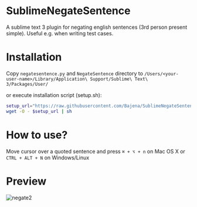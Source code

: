 # SublimeNegateSentence
A sublime text 3 plugin for negating english sentences (3rd person present simple). Useful e.g. when writing test cases.

# Installation
Copy `negatesentence.py` and `NegateSentence` directory to `/Users/<your-user-name>/Library/Application\ Support/Sublime\ Text\ 3/Packages/User/`

or execute installation script (setup.sh):
```bash
setup_url="https://raw.githubusercontent.com/Bajena/SublimeNegateSentence/master/setup.sh"
wget -O - $setup_url | sh
```

# How to use?
Move cursor over a quoted sentence and press `⌘ + ⌥ + n` on Mac OS X or `CTRL + ALT + N` on Windows/Linux

# Preview
![negate2](https://user-images.githubusercontent.com/5732023/31322033-a75066ea-ac8f-11e7-83ca-da47313a800f.gif)
